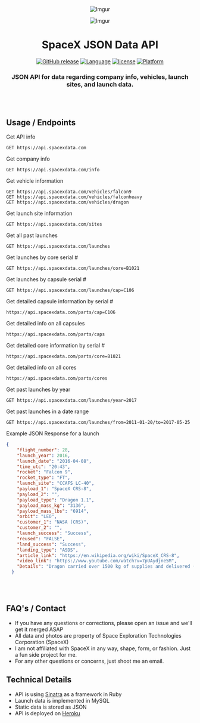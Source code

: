 <div align="center">

![Imgur](http://i.imgur.com/eL73Iit.png)

![Imgur](http://i.imgur.com/EdfIdgC.jpg)

# SpaceX JSON Data API

[![GitHub release](https://img.shields.io/github/release/jakewmeyer/SpaceX-API.svg)]()
[![Language](https://img.shields.io/badge/language-Ruby-red.svg)]()
[![license](https://img.shields.io/github/license/mashape/apistatus.svg)]()
[![Platform](https://img.shields.io/badge/platform-REST--API-brightgreen.svg)]()

### JSON API for data regarding company info, vehicles, launch sites, and launch data.
<br></br>
</div>

## Usage / Endpoints
Get API info
```http
GET https://api.spacexdata.com
```
Get company info
```http
GET https://api.spacexdata.com/info
```
Get vehicle information
```http
GET https://api.spacexdata.com/vehicles/falcon9
GET https://api.spacexdata.com/vehicles/falconheavy
GET https://api.spacexdata.com/vehicles/dragon
```
Get launch site information
```http
GET https://api.spacexdata.com/sites
```
Get all past launches
```http
GET https://api.spacexdata.com/launches
```
Get launches by core serial #
```http
GET https://api.spacexdata.com/launches/core=B1021
```
Get launches by capsule serial #
```http
GET https://api.spacexdata.com/launches/cap=C106
```
Get detailed capsule information by serial #
```http
https://api.spacexdata.com/parts/cap=C106
```
Get detailed info on all capsules
```http
https://api.spacexdata.com/parts/caps
```
Get detailed core information by serial #
```http
https://api.spacexdata.com/parts/core=B1021
```
Get detailed info on all cores
```http
https://api.spacexdata.com/parts/cores
```
Get past launches by year
```http
GET https://api.spacexdata.com/launches/year=2017
```
Get past launches in a date range
```http
GET https://api.spacexdata.com/launches/from=2011-01-20/to=2017-05-25
```

Example JSON Response for a launch
```json
{
    "flight_number": 28,
    "launch_year": 2016,
    "launch_date": "2016-04-08",
    "time_utc": "20:43",
    "rocket": "Falcon 9",
    "rocket_type": "FT",
    "launch_site": "CCAFS LC-40",
    "payload_1": "SpaceX CRS-8",
    "payload_2": "",
    "payload_type": "Dragon 1.1",
    "payload_mass_kg": "3136",
    "payload_mass_lbs": "6914",
    "orbit": "LEO",
    "customer_1": "NASA (CRS)",
    "customer_2": "",
    "launch_success": "Success",
    "reused": "FALSE",
    "land_success": "Success",
    "landing_type": "ASDS",
    "article_link": "https://en.wikipedia.org/wiki/SpaceX_CRS-8",
    "video_link": "https://www.youtube.com/watch?v=7pUAydjne5M",
    "Details": "Dragon carried over 1500 kg of supplies and delivered (stowed in its trunk) the inflatable Bigelow Expandable Activity Module (BEAM) to the ISS for two years of in-orbit tests. The rocket's first stage landed smoothly on SpaceX's autonomous spaceport drone ship 9 minutes after liftoff, making this the first ever successful landing of a rocket booster on a ship at sea as part of an orbital launch. The first stage B1021 was later also the first orbital booster to be used again, when launching SES-10 on March 30, 2017."
  }
```  
<br></br>


## FAQ's / Contact
* If you have any questions or corrections, please open an issue and we'll get it merged ASAP
* All data and photos are property of Space Exploration Technologies Corporation (SpaceX)
* I am not affiliated with SpaceX in any way, shape, form, or fashion. Just a fun side project for me.
* For any other questions or concerns, just shoot me an email.

## Technical Details
* API is using [Sinatra](http://www.sinatrarb.com/) as a framework in Ruby
* Launch data is implemented in MySQL
* Static data is stored as JSON
* API is deployed on [Heroku](https://www.heroku.com/)
